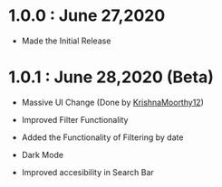 # 1.0.0 : June 27,2020

- Made the Initial Release

# 1.0.1 : June 28,2020 (Beta)

- Massive UI Change (Done by [KrishnaMoorthy12](https://github.com/KrishnaMoorthy12))

- Improved Filter Functionality
- Added the Functionality of Filtering by date
- Dark Mode
- Improved accesibility in Search Bar